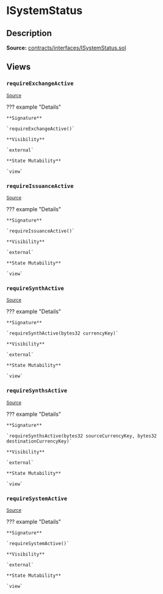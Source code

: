 # ISystemStatus

## Description

**Source:** [contracts/interfaces/ISystemStatus.sol](https://github.com/Synthetixio/synthetix/tree/v2.23.3-rc0/contracts/interfaces/ISystemStatus.sol)

## Views

### `requireExchangeActive`

<sub>[Source](https://github.com/Synthetixio/synthetix/tree/v2.23.3-rc0/contracts/interfaces/ISystemStatus.sol#L10)</sub>

??? example "Details"

    **Signature**

    `requireExchangeActive()`

    **Visibility**

    `external`

    **State Mutability**

    `view`

### `requireIssuanceActive`

<sub>[Source](https://github.com/Synthetixio/synthetix/tree/v2.23.3-rc0/contracts/interfaces/ISystemStatus.sol#L8)</sub>

??? example "Details"

    **Signature**

    `requireIssuanceActive()`

    **Visibility**

    `external`

    **State Mutability**

    `view`

### `requireSynthActive`

<sub>[Source](https://github.com/Synthetixio/synthetix/tree/v2.23.3-rc0/contracts/interfaces/ISystemStatus.sol#L12)</sub>

??? example "Details"

    **Signature**

    `requireSynthActive(bytes32 currencyKey)`

    **Visibility**

    `external`

    **State Mutability**

    `view`

### `requireSynthsActive`

<sub>[Source](https://github.com/Synthetixio/synthetix/tree/v2.23.3-rc0/contracts/interfaces/ISystemStatus.sol#L14)</sub>

??? example "Details"

    **Signature**

    `requireSynthsActive(bytes32 sourceCurrencyKey, bytes32 destinationCurrencyKey)`

    **Visibility**

    `external`

    **State Mutability**

    `view`

### `requireSystemActive`

<sub>[Source](https://github.com/Synthetixio/synthetix/tree/v2.23.3-rc0/contracts/interfaces/ISystemStatus.sol#L6)</sub>

??? example "Details"

    **Signature**

    `requireSystemActive()`

    **Visibility**

    `external`

    **State Mutability**

    `view`
